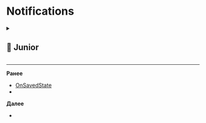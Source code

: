 
# Notifications

<details>
  <summary> <h2> 🌱 Junior </h2> </summary>

<details>
  <summary> Что такое notification в Android? </summary>


</details>

<details>
  <summary> Как создать notification? </summary>


</details>

<details> 
  <summary> <h2> 🌿 Middle </h2> </summary>

  <details>
  <summary> Расскажите из чего состоит уведомление? Какие параметры можно настроить? </summary>

  </details>


   <details>
  <summary> Как создать каналов уведомлений и управлять ими?Какие уровни важности можно установить? </summary>

  </details>

  
</details>


<details> 
  <summary> <h2> 🌳 Senior </h2> </summary>

  <details>
  <summary>Как можно настроить группы уведомлений? </summary>

  </details>

  <details>
  <summary>В чем заключается особенность push notifications в Foreground и Background. Как отобразить пуш уведомление если оно пришло в Foreground? </summary>

  </details>

  

  </details>
  
</details>

-------------------------------------------------------------------------------------------------------------------------------------------------------------------------------------------------
**Ранее**

- [OnSavedState](ONSAVEDSTATE.md)
- 
**Далее**
- []()

